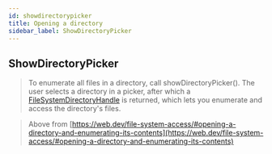 ```yaml
---
id: showdirectorypicker
title: Opening a directory
sidebar_label: ShowDirectoryPicker
---
```


## ShowDirectoryPicker


>To enumerate all files in a directory, call showDirectoryPicker(). The user selects a directory in a picker, after which a [FileSystemDirectoryHandle](/docs/filesandfolders/filesystemdirectoryhandle) is returned, which lets you enumerate and access the directory's files.

> Above from [https://web.dev/file-system-access/#opening-a-directory-and-enumerating-its-contents](https://web.dev/file-system-access/#opening-a-directory-and-enumerating-its-contents)


